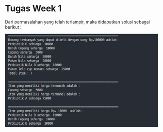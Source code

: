 # Tugas Week 1

Dari permasalahan yang telah terlampir, maka didapatkan solusi sebagai berikut :

![](../tugas_week_1/screenshot/hasil.png)